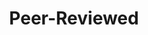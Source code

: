 ---
title: Peer-Reviewed
cms_exclude: true

# View.
view: citation

# Optional header image (relative to `static/media/` folder).
banner:
  caption: ''
  image: ''
---